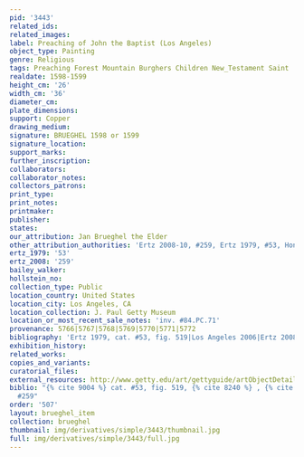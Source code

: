```yaml
---
pid: '3443'
related_ids: 
related_images: 
label: Preaching of John the Baptist (Los Angeles)
object_type: Painting
genre: Religious
tags: Preaching Forest Mountain Burghers Children New_Testament Saint
realdate: 1598-1599
height_cm: '26'
width_cm: '36'
diameter_cm: 
plate_dimensions: 
support: Copper
drawing_medium: 
signature: BRUEGHEL 1598 or 1599
signature_location: 
support_marks: 
further_inscription: 
collaborators: 
collaborator_notes: 
collectors_patrons: 
print_type: 
print_notes: 
printmaker: 
publisher: 
states: 
our_attribution: Jan Brueghel the Elder
other_attribution_authorities: 'Ertz 2008-10, #259, Ertz 1979, #53, Honig database'
ertz_1979: '53'
ertz_2008: '259'
bailey_walker: 
hollstein_no: 
collection_type: Public
location_country: United States
location_city: Los Angeles, CA
location_collection: J. Paul Getty Museum
location_or_most_recent_sale_notes: 'inv. #84.PC.71'
provenance: 5766|5767|5768|5769|5770|5771|5772
bibliography: 'Ertz 1979, cat. #53, fig. 519|Los Angeles 2006|Ertz 2008-10, cat. #259'
exhibition_history: 
related_works: 
copies_and_variants: 
curatorial_files: 
external_resources: http://www.getty.edu/art/gettyguide/artObjectDetails?artobj=857
biblio: "{% cite 9004 %} cat. #53, fig. 519, {% cite 8240 %} , {% cite 8900 %} cat.
  #259"
order: '507'
layout: brueghel_item
collection: brueghel
thumbnail: img/derivatives/simple/3443/thumbnail.jpg
full: img/derivatives/simple/3443/full.jpg
---
```

